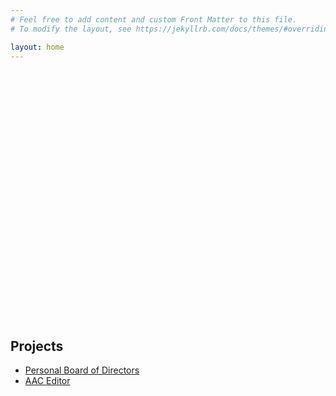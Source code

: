 ```yaml
---
# Feel free to add content and custom Front Matter to this file.
# To modify the layout, see https://jekyllrb.com/docs/themes/#overriding-theme-defaults

layout: home
---
```


<div class="triphappy-widget" style="width:800px; height: 400px; max-width:100%;"><script src="https://www.triphappy.com/widgets/t/1327586.js" type="text/javascript"></script></div>

## Projects
- [Personal Board of Directors](/projects/personal_bod?num-members=3&user-query=Should+I+invade+Westeros%3F&member-name-1=Tyrion+Lannister&member-name-2=Melisandre+%28%22The+Red+Woman%22%29&member-name-3=Jorah+Mormont)
- [AAC Editor](/projects/aac/aac.html)
<br>
